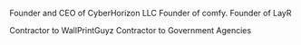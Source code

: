Founder and CEO of CyberHorizon LLC
Founder of comfy.
Founder of LayR

Contractor to WallPrintGuyz
Contractor to Government Agencies

<!---
szg1/szg1 is a ✨ special ✨ repository because its `README.md` (this file) appears on your GitHub profile.
You can click the Preview link to take a look at your changes.
--->
